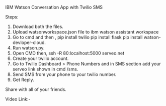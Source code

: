 IBM Watson Conversation App with Twilio SMS

Steps:
1. Download both the files.
2. Upload watsonworkspace.json file to ibm watson assistant workspace
3. Go to cmd and then ,
	pip install twilio
	pip install flask
	pip install watson-devloper-cloud.
4. Run watson.py.
5. Open CMD then,
	ssh -R 80:localhost:5000 serveo.net
6. Create your twilio account.
7. Go to Twilio Dashboard > Phone Numbers and in SMS section add your serveo link shown in cmd /sms.
8. Send SMS from your phone to your twilio number.
9. Get Reply.

Share with all of your friends.

Video Link:-